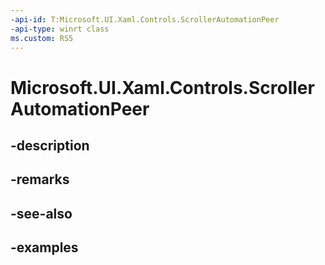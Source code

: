 ```yaml
---
-api-id: T:Microsoft.UI.Xaml.Controls.ScrollerAutomationPeer
-api-type: winrt class
ms.custom: RS5
---
```


<!-- Class syntax.
public class ScrollerAutomationPeer : FrameworkElementAutomationPeer, FrameworkElementAutomationPeer
-->

# Microsoft.UI.Xaml.Controls.ScrollerAutomationPeer

## -description

## -remarks

## -see-also

## -examples

